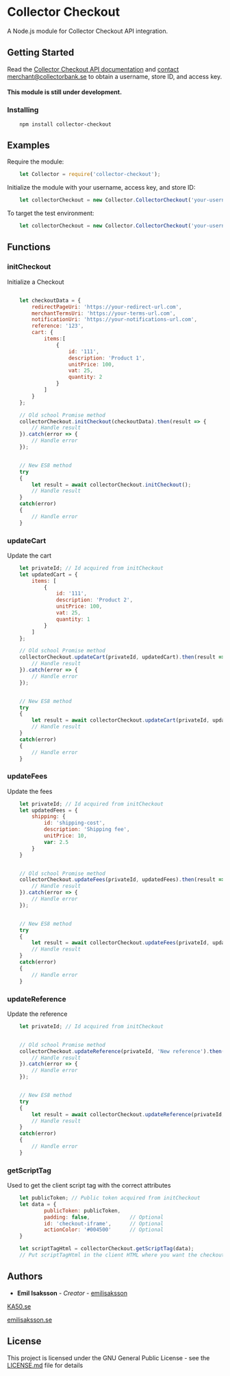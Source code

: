 # Collector Checkout
A Node.js module for Collector Checkout API integration.

## Getting Started

Read the [Collector Checkout API documentation](http://web-checkout-documentation.azurewebsites.net/#) and [contact merchant@collectorbank.se](mailto:merchant@collectorbank.se) to obtain a username, store ID, and access key.


#### This module is still under development.

### Installing

```
    npm install collector-checkout
```


## Examples

Require the module:
```javascript
    let Collector = require('collector-checkout');
```

Initialize the module with your username, access key, and store ID:
```javascript
    let collectorCheckout = new Collector.CollectorCheckout('your-username', 'your-access-key', 'your-store-id');
```

To target the test environment:
```javascript
    let collectorCheckout = new Collector.CollectorCheckout('your-username', 'your-access-key', 'your-store-id', { test: true });
```


## Functions

### initCheckout
Initialize a Checkout

```javascript

    let checkoutData = {
        redirectPageUri: 'https://your-redirect-url.com',
        merchantTermsUri: 'https://your-terms-url.com',
        notificationUri: 'https://your-notifications-url.com',
        reference: '123',
        cart: {
            items:[
                {
                    id: '111',
                    description: 'Product 1',
                    unitPrice: 100,
                    vat: 25,
                    quantity: 2
                }
            ]
        }
    };

    // Old school Promise method
    collectorCheckout.initCheckout(checkoutData).then(result => {
        // Handle result         
    }).catch(error => {
        // Handle error
    });


    // New ES8 method
    try
    {
        let result = await collectorCheckout.initCheckout();
        // Handle result
    }
    catch(error)
    {
        // Handle error
    }
```


### updateCart
Update the cart

```javascript
    let privateId; // Id acquired from initCheckout
    let updatedCart = {
        items: [
            {
                id: '111',
                description: 'Product 2',
                unitPrice: 100,
                vat: 25,
                quantity: 1
            }
        ]
    };

    // Old school Promise method
    collectorCheckout.updateCart(privateId, updatedCart).then(result => {
        // Handle result         
    }).catch(error => {
        // Handle error
    });


    // New ES8 method
    try
    {
        let result = await collectorCheckout.updateCart(privateId, updatedCart);
        // Handle result
    }
    catch(error)
    {
        // Handle error
    }

```


### updateFees
Update the fees

```javascript
    let privateId; // Id acquired from initCheckout
    let updatedFees = {
        shipping: {
            id: 'shipping-cost',
            description: 'Shipping fee',
            unitPrice: 10,
            var: 2.5
        }
    }


    // Old school Promise method
    collectorCheckout.updateFees(privateId, updatedFees).then(result => {
        // Handle result         
    }).catch(error => {
        // Handle error
    });


    // New ES8 method
    try
    {
        let result = await collectorCheckout.updateFees(privateId, updatedFees);
        // Handle result
    }
    catch(error)
    {
        // Handle error
    }

```


### updateReference
Update the reference

```javascript
    let privateId; // Id acquired from initCheckout


    // Old school Promise method
    collectorCheckout.updateReference(privateId, 'New reference').then(result => {
        // Handle result         
    }).catch(error => {
        // Handle error
    });


    // New ES8 method
    try
    {
        let result = await collectorCheckout.updateReference(privateId, 'New reference');
        // Handle result
    }
    catch(error)
    {
        // Handle error
    }

```

### getScriptTag
Used to get the client script tag with the correct attributes

```javascript
    let publicToken; // Public token acquired from initCheckout
    let data = {
            publicToken: publicToken,
            padding: false,             // Optional
            id: 'checkout-iframe',      // Optional 
            actionColor: '#004500'      // Optional
    }

    let scriptTagHtml = collectorCheckout.getScriptTag(data);
    // Put scriptTagHtml in the client HTML where you want the checkout iframe to be rendered
```

## Authors

* **Emil Isaksson** - *Creator* - [emilisaksson](https://github.com/emilisaksson)

[KA50.se](https://ka50.se)

[emilisaksson.se](https://emilisaksson.se)


## License

This project is licensed under the GNU General Public License - see the [LICENSE.md](LICENSE.md) file for details

